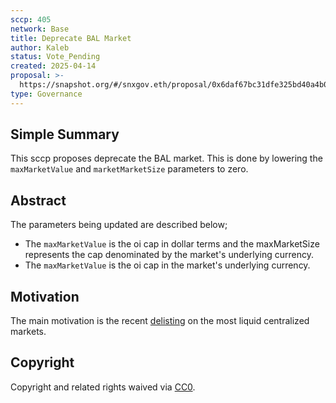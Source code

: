```yaml
---
sccp: 405
network: Base
title: Deprecate BAL Market
author: Kaleb
status: Vote_Pending
created: 2025-04-14
proposal: >-
  https://snapshot.org/#/snxgov.eth/proposal/0x6daf67bc31dfe325bd40a4b0bcac88d8339eea322f3015d4932f644788c336ef
type: Governance
---
```


## Simple Summary

This sccp proposes deprecate the BAL market. This is done by lowering the `maxMarketValue` and `marketMarketSize` parameters to zero.

## Abstract

The parameters being updated are described below;
 - The `maxMarketValue` is the oi cap in dollar terms and the maxMarketSize represents the cap denominated by the market's underlying currency.
 - The `maxMarketValue` is the oi cap in the market's underlying currency.


## Motivation

The main motivation is the recent [delisting](https://www.binance.com/en/support/announcement/detail/fac9c3e401da4cc8b604566fd261d70c) on the most liquid centralized markets.

## Copyright

Copyright and related rights waived via [CC0](https://creativecommons.org/publicdomain/zero/1.0/).
